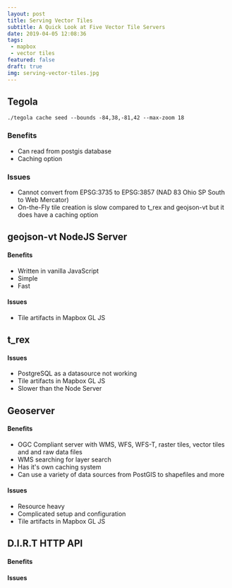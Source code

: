 ```yaml
---
layout: post
title: Serving Vector Tiles
subtitle: A Quick Look at Five Vector Tile Servers
date: 2019-04-05 12:08:36
tags:
 - mapbox
 - vector tiles
featured: false
draft: true
img: serving-vector-tiles.jpg
---
```

## Tegola

``./tegola cache seed --bounds -84,38,-81,42 --max-zoom 18 ``

### Benefits
- Can read from postgis database
- Caching option

### Issues
- Cannot convert from EPSG:3735 to EPSG:3857 (NAD 83 Ohio SP South to Web Mercator)
- On-the-Fly tile creation is slow compared to t_rex and geojson-vt but it does have a caching option

## geojson-vt NodeJS Server

#### Benefits
- Written in vanilla JavaScript
- Simple
- Fast

#### Issues
- Tile artifacts in Mapbox GL JS

## t_rex

#### Issues
- PostgreSQL as a datasource not working
- Tile artifacts in Mapbox GL JS
- Slower than the Node Server

## Geoserver

#### Benefits
- OGC Compliant server with WMS, WFS, WFS-T, raster tiles, vector tiles and and raw data files
- WMS searching for layer search
- Has it's own caching system
- Can use a variety of data sources from PostGIS to shapefiles and more


#### Issues
- Resource heavy
- Complicated setup and configuration
- Tile artifacts in Mapbox GL JS

## D.I.R.T HTTP API

#### Benefits

#### Issues